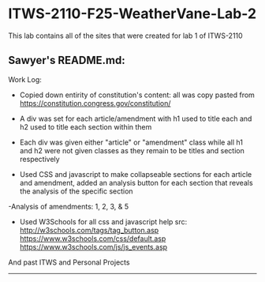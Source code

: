 # ITWS-2110-F25-WeatherVane-Lab-2

This lab contains all of the  sites that were created for lab 1 of ITWS-2110

Sawyer's README.md:
-----------------------------------------------

Work Log:

 - Copied down entirity of constitution's content: all was copy pasted from https://constitution.congress.gov/constitution/

 - A div was set for each article/amendment with h1 used to title each and h2 used to title each section within them
 - Each div was given either "article" or "amendment" class while all h1 and h2 were not given classes as they remain to be titles and section respectively

 - Used CSS and javascript to make collapseable sections for each article and amendment, added an analysis button for each section that reveals the analysis of the specific section

 -Analysis of amendments: 1, 2, 3, & 5

 - Used W3Schools for all css and javascript help
 src:
 http://w3schools.com/tags/tag_button.asp
 https://www.w3schools.com/css/default.asp
 https://www.w3schools.com/js/js_events.asp

 And past ITWS and Personal Projects

-----------------------------------------------
